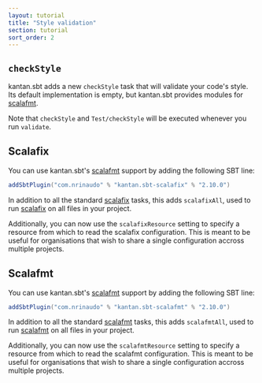 ```yaml
---
layout: tutorial
title: "Style validation"
section: tutorial
sort_order: 2
---
```


## `checkStyle`

kantan.sbt adds a new `checkStyle` task that will validate your code's style.
Its default implementation is empty, but kantan.sbt provides modules for [scalafmt].

Note that `checkStyle` and `Test/checkStyle` will be executed whenever you run
`validate`.

## Scalafix

You can use kantan.sbt's [scalafmt] support by adding the following SBT line:

```scala
addSbtPlugin("com.nrinaudo" % "kantan.sbt-scalafix" % "2.10.0")
```

In addition to all the standard [scalafix] tasks, this adds `scalafixAll`, used to run [scalafix]
on all files in your project.

Additionally, you can now use the `scalafixResource` setting to specify a resource from which
to read the scalafix configuration. This is meant to be useful for organisations that wish to share
a single configuration accross multiple projects.

## Scalafmt

You can use kantan.sbt's [scalafmt] support by adding the following SBT line:

```scala
addSbtPlugin("com.nrinaudo" % "kantan.sbt-scalafmt" % "2.10.0")
```

In addition to all the standard [scalafmt] tasks, this adds `scalafmtAll`, used to run [scalafmt]
on all files in your project.

Additionally, you can now use the `scalafmtResource` setting to specify a resource from which
to read the scalafmt configuration. This is meant to be useful for organisations that wish to share
a single configuration accross multiple projects.

[scalafix]:https://scalacenter.github.io/scalafix/
[scalafmt]:http://scalameta.org/scalafmt/
